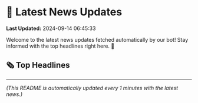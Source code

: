 # 📰 Latest News Updates
**Last Updated:** 2024-09-14 06:45:33

Welcome to the latest news updates fetched automatically by our bot! Stay informed with the top headlines right here. 🚀

## 🗞️ Top Headlines

---
*(This README is automatically updated every 1 minutes with the latest news.)*
